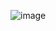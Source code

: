 ![image](https://github.com/Caner-Yesiltas/My-Story/assets/162528267/5765ebb5-e2af-4584-8ec0-846c61056ed4)
